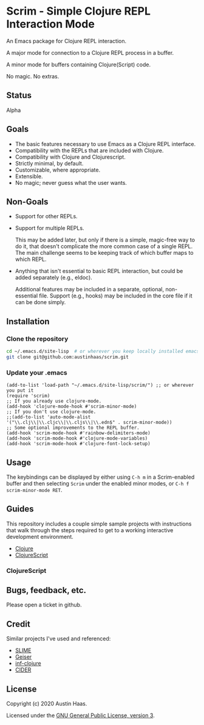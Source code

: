 # Scrim - Simple Clojure REPL Interaction Mode

An Emacs package for Clojure REPL interaction.

A major mode for connection to a Clojure REPL process in a buffer.

A minor mode for buffers containing Clojure(Script) code.

No magic. No extras.

## Status

Alpha

## Goals

* The basic features necessary to use Emacs as a Clojure REPL interface.
* Compatibility with the REPLs that are included with Clojure.
* Compatibility with Clojure and Clojurescript.
* Strictly minimal, by default.
* Customizable, where appropriate.
* Extensible.
* No magic; never guess what the user wants.

## Non-Goals

* Support for other REPLs.
* Support for multiple REPLs.

  This may be added later, but only if there is a simple, magic-free way to do it, that doesn't complicate the more common case of a single REPL. The main challenge seems to be keeping track of which buffer maps to which REPL.

* Anything that isn't essential to basic REPL interaction, but could be added separately (e.g., eldoc).

  Additional features may be included in a separate, optional, non-essential file. Support (e.g., hooks) may be included in the core file if it can be done simply.

## Installation

### Clone the repository

```sh
cd ~/.emacs.d/site-lisp  # or wherever you keep locally installed emacs packages
git clone git@github.com:austinhaas/scrim.git
```
### Update your .emacs

```
(add-to-list 'load-path "~/.emacs.d/site-lisp/scrim/") ;; or wherever you put it
(require 'scrim)
;; If you already use clojure-mode.
(add-hook 'clojure-mode-hook #'scrim-minor-mode)
;; If you don't use clojure-mode.
;;(add-to-list 'auto-mode-alist '("\\.clj\\|\\.cljc\\|\\.cljs\\|\\.edn$" . scrim-minor-mode))
;; Some optional improvements to the REPL buffer.
(add-hook 'scrim-mode-hook #'rainbow-delimiters-mode)
(add-hook 'scrim-mode-hook #'clojure-mode-variables)
(add-hook 'scrim-mode-hook #'clojure-font-lock-setup)
```
## Usage

The keybindings can be displayed by either using `C-h m` in a Scrim-enabled buffer and then
selecting `Scrim` under the enabled minor modes, or `C-h f scrim-minor-mode RET`.

## Guides

This repository includes a couple simple sample projects with instructions that walk through the
steps required to get to a working interactive development environment.

* [Clojure](clj-demo)
* [ClojureScript](cljs-demo)

### ClojureScript

## Bugs, feedback, etc.

Please open a ticket in github.

## Credit

Similar projects I've used and referenced:

* [SLIME](https://common-lisp.net/project/slime/)
* [Geiser](http://www.nongnu.org/geiser/)
* [inf-clojure](https://github.com/clojure-emacs/inf-clojure)
* [CIDER](https://github.com/clojure-emacs/cider)

## License

Copyright (c) 2020 Austin Haas.

Licensed under the [GNU General Public License, version 3](COPYING).
